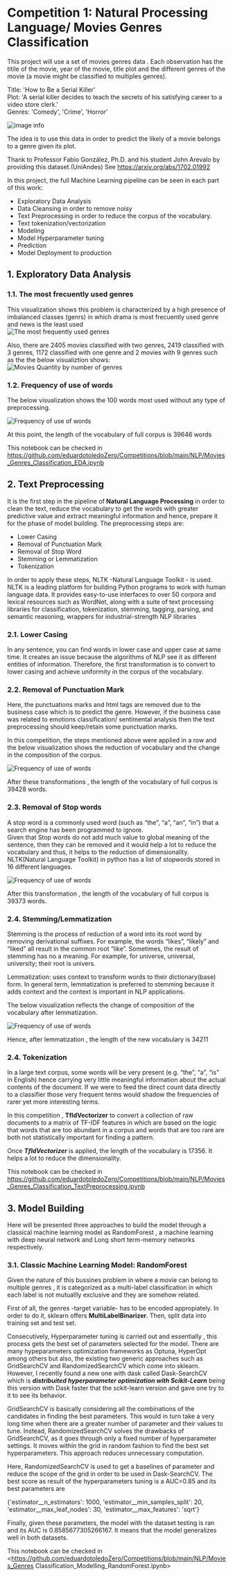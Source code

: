 # Competition 1: Natural Processing Language/ Movies Genres Classification

This project will use a set of movies genres data . Each observation has the titile of the movie, year of the movie, title plot and the different genres of the movie (a movie might be classified to multiples genres).

Title: 'How to Be a Serial Killer'</br>
Plot: 'A serial killer decides to teach the secrets of his satisfying career to a video store clerk.'</br>
Genres: 'Comedy', 'Crime', 'Horror'

![image info](https://eduardotoledozero.github.io/assets/img/competitions/moviegenre.png)

The idea is to use this data in order to predict the likely of a movie belongs to a genre given its plot.

Thank to Professor Fabio González, Ph.D. and his student John Arevalo by providing  this dataset.(UniAndes) See <https://arxiv.org/abs/1702.01992>

In this project, the full Machine Learning pipeline can be seen in each part of this work:

- Exploratory  Data Analysis
- Data Cleansing in order to remove noisy
- Text Preprocessing in order to reduce the corpus of the vocabulary.
- Text tokenization/vectorization
- Modeling  
- Model Hyperparameter tuning
- Prediction
- Model Deployment to production  

## 1. Exploratory  Data Analysis

### 1.1. The most frecuently used genres

This visualization shows this problem is characterized by a high presence of imbalanced classes (genrs) in which drama is most frecuently used genre and news is the least used  </br>
![The most frequently used genres](https://eduardotoledozero.github.io/assets/img/competitions/nlp/movies_genres_classification/mostusedgenres.jpg)

Also, there are 2405 movies classified with two genres, 2419 classified with 3 genres, 1172 classified with one genre and 2 movies with 9 genres such as the the below visualiztion shows:
![Movies Quantity by number of genres](https://eduardotoledozero.github.io/assets/img/competitions/nlp/movies_genres_classification/frequencyofgenres.jpg)

### 1.2. Frequency of use of words

The below visualization shows the 100 words most used without any type of preprocessing.

![Frequency of use of words](https://eduardotoledozero.github.io/assets/img/competitions/nlp/movies_genres_classification/fequencyofuseofwords.jpg)

At this point, the length of the vocabulary of full corpus is  39646 words

This notebook can be checked in  <https://github.com/eduardotoledoZero/Competitions/blob/main/NLP/Movies_Genres_Classification_EDA.ipynb>

## 2. Text Preprocessing

It is the first step in the pipeline  of **Natural Language Processing**  in order to clean the text, reduce the vocabulary to get the words with greater predictive value and extract meaningful information and hence, prepare it for the phase of model building.
The preprocessing steps are:

- Lower Casing
- Removal of Punctuation Mark
- Removal of Stop Word 
- Stemming or Lemmatization
- Tokenization

In order to apply these steps, NLTK -Natural Language Toolkit - is used. NLTK is a leading platform for building Python programs to work with human language data. It provides easy-to-use interfaces to over 50 corpora and lexical resources such as WordNet, along with a suite of text processing libraries for classification, tokenization, stemming, tagging, parsing, and semantic reasoning, wrappers for industrial-strength NLP libraries

### 2.1. Lower Casing

In any sentence, you can find words in lower case and upper case at same time. It creates an issue because the algorithms of NLP see it as different entities of information. Therefore, the first transformation is to convert to lower casing and achieve uniformity in the corpus of the vocabulary.

### 2.2. Removal of Punctuation Mark 

Here, the punctuations marks  and html tags  are removed due to the business case which is to predict the genre. However, if the business case was related to emotions classification/ sentimental analysis then the text preprocessing should keep/retain some punctuation marks.

In this competition, the steps mentioned above were applied in a row and the below visualization shows the reduction of vocabulary and the change in the composition of the corpus.

![Frequency of use of words](https://eduardotoledozero.github.io/assets/img/competitions/nlp/movies_genres_classification/textprocessing_1.jpg)

After these transformations , the length of the vocabulary of full corpus is  39428 words.

### 2.3. Removal of Stop words

A stop word is a commonly used word (such as “the”, “a”, “an”, “in”) that a search engine has been programmed to ignore.</br>
Given that Stop words  do not add much value to global meaning  of the sentence, then they can be removed and it would help a lot to reduce the vocabulary and thus, it helps to the reduction of dimensionality.
NLTK(Natural Language Toolkit) in python has a list of stopwords stored in 16 different languages.

![Frequency of use of words](https://eduardotoledozero.github.io/assets/img/competitions/nlp/movies_genres_classification/stopword_removal.jpg)

After this transformation , the length of the vocabulary of full corpus is  39373 words.

### 2.4. Stemming/Lemmatization

Stemming is the process of reduction of a word into its root word by removing derivational suffixes. For example, the words “likes”, “likely” and “liked” all result in the common root “like”. Sometimes, the result of stemming has no a meaning. For example, for universe, universal, university; their root is univers.

Lemmatization: uses context  to transform words to their dictionary(base) form. In general term, lemmatization is preferred to stemming because it adds context and the context is important in NLP applications.

The below visualization reflects the change of composition of the vocabulary after lemmatization.

![Frequency of use of words](https://eduardotoledozero.github.io/assets/img/competitions/nlp/movies_genres_classification/lemmatization.jpg)

Hence, after lemmatization , the length of the new vocabulary is 34211

### 2.4. Tokenization

In a large text corpus, some words will be very present (e.g. “the”, “a”, “is” in English) hence carrying very little meaningful information about the actual contents of the document. If we were to feed the direct count data directly to a classifier those very frequent terms would shadow the frequencies of rarer yet more interesting terms.

In this competition , **TfIdVectorizer** to convert a collection of raw documents to a matrix of TF-IDF features in which are based on the logic that words that are too abundant in a corpus and words that are too rare are both not statistically important for finding a pattern.

Once ***TfIdVectorizer*** is applied, the length of the vocabulary is 17356. It helps a lot to reduce the dimensionality.

This notebook can be checked in  <https://github.com/eduardotoledoZero/Competitions/blob/main/NLP/Movies_Genres_Classification_TextPreprocessing.ipynb>

## 3. Model Building

Here will be presented three approaches to build the model through a classical machine learning model as RandomForest , a machine learning with deep neural network and Long short term-memory networks respectively.

### 3.1. Classic Machine Learning Model: RandomForest

Given the nature  of this bussines problem in where a movie can belong to  multiple genres ,  it is categorized as a multi-label classification in which each label is  not mutuallly exclusive and they are somehow related.</br>

First of all, the genres -target variable- has to be encoded appropiately. In order to do it, sklearn offers **MultiLabelBinarizer**. Then, split  data into training set and test set. 

Consecutively, Hyperparameter tuning is carried out and essentially , this process gets the best set of parameters selected for the model. There are many hypeparameters optimization frameworks as Optuna, HyperOpt among others but also, the existing two generic approaches such as GridSearchCV and RandomizedSearchCV which come into sklearn. However,  I recently found a new one with dask called Dask-SearchCV which is ***distribuited hyperparameter optimization with Scikit-Learn*** being this version with Dask faster that  the sckit-learn version and gave one try to it to see its behavior.

GridSearchCV is basically considering all the combinations of the candidates in finding the best parameters. This would in turn take a very long time when there are a greater number of parameter and their values to tune. Instead, RandomizedSearchCV solves the drawbacks of GridSearchCV, as it goes through only a fixed number of hyperparameter settings. It moves within the grid in random fashion to find the best set hyperparameters. This approach reduces unnecessary computation.

Here, RandomizedSearchCV is used to get a baselines of parameter and reduce the scope of the grid in order to be used in Dask-SearchCV.
The best score as result of the hyperparameters tuning is a AUC=0.85 and its best parameters are 

{'estimator__n_estimators': 1000, 'estimator__min_samples_split': 20, 'estimator__max_leaf_nodes': 30, 'estimator__max_features': 'sqrt'}

Finally, given these parameters, the model  with the dataset testing is ran and its AUC is 0.8585677305266167. It means that the model generalizes well in both datasets.


This notebook can be checked in  <https://github.com/eduardotoledoZero/Competitions/blob/main/NLP/Movies_Genres Classification_Modelling_RandomForest.ipynb>
